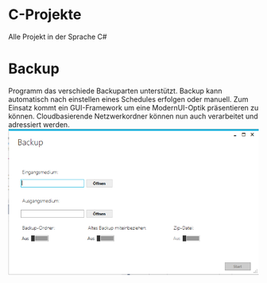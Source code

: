 # C-Projekte
Alle Projekt in der Sprache C#

# Backup
Programm das verschiede Backuparten unterstützt. Backup kann automatisch nach einstellen eines Schedules erfolgen oder manuell. Zum Einsatz kommt ein GUI-Framework um eine ModernUI-Optik präsentieren zu können. Cloudbasierende Netzwerkordner können nun auch verarbeitet und adressiert werden.
![Startbild der Anwendung - Backup](https://raw.githubusercontent.com/eberlful/C-Projekte/master/Backup/BackupMain.png)